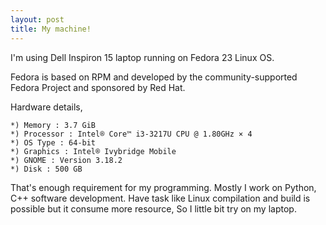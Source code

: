 ```yaml
---
layout: post
title: My machine!
---
```


I'm using Dell Inspiron 15 laptop running on Fedora 23 Linux OS.

Fedora is based on RPM and developed by the community-supported Fedora Project and sponsored by Red Hat.


Hardware details,

	*) Memory : 3.7 GiB
	*) Processor : Intel® Core™ i3-3217U CPU @ 1.80GHz × 4 
	*) OS Type : 64-bit
	*) Graphics : Intel® Ivybridge Mobile
	*) GNOME : Version 3.18.2
	*) Disk : 500 GB

That's enough requirement for my programming. Mostly I work on Python, C++ software development.
Have task like Linux compilation and build is possible but it consume more resource, So I little bit try on my laptop. 

